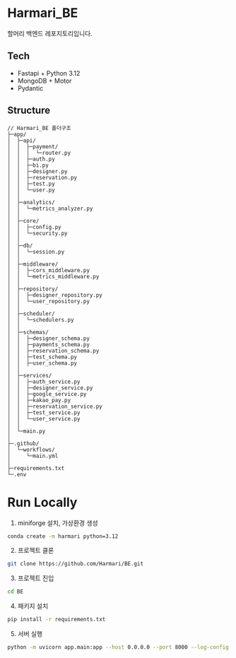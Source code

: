 # Harmari_BE

할머리 백엔드 레포지토리입니다.

## Tech

- Fastapi + Python 3.12
- MongoDB + Motor
- Pydantic

## Structure

```tsx
// Harmari_BE 폴더구조
├─app/
│  ├─api/
│  │  ├─payment/
│  │  │  └─router.py
│  │  ├─auth.py
│  │  ├─bi.py
│  │  ├─designer.py
│  │  ├─reservation.py
│  │  ├─test.py
│  │  └─user.py
│  │
│  ├─analytics/
│  │  └─metrics_analyzer.py
│  │
│  ├─core/
│  │  ├─config.py
│  │  └─security.py
│  │
│  ├─db/
│  │  └─session.py
│  │
│  ├─middleware/
│  │  ├─cors_middleware.py
│  │  └─metrics_middleware.py
│  │
│  ├─repository/
│  │  ├─designer_repository.py
│  │  └─user_repository.py
│  │
│  ├─scheduler/
│  │  └─schedulers.py
│  │
│  ├─schemas/
│  │  ├─designer_schema.py
│  │  ├─payments_schema.py
│  │  ├─reservation_schema.py
│  │  ├─test_schema.py
│  │  ├─user_schema.py
│  │
│  ├─services/
│  │  ├─auth_service.py
│  │  ├─designer_service.py
│  │  ├─google_service.py
│  │  ├─kakao_pay.py
│  │  ├─reservation_service.py
│  │  ├─test_service.py
│  │  └─user_service.py
│  │
│  └─main.py
│
├─.github/
│  └─workflows/
│     └─main.yml
│
├─requirements.txt
└─.env
```

# Run Locally

1. miniforge 설치, 가상환경 생성

```bash
conda create -m harmari python=3.12 
```

2. 프로젝트 클론

```bash
git clone https://github.com/Harmari/BE.git 
```

3. 프로젝트 진입

```bash
cd BE
```

4. 패키지 설치

```bash
pip install -r requirements.txt
```

5. 서버 실행

```bash
python -m uvicorn app.main:app --host 0.0.0.0 --port 8000 --log-config logging_config.ini
```

